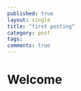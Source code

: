 ```yaml
---
published: true
layout: single
title: "first posting"
category: post
tags:
comments: true
---
```

# Welcome
